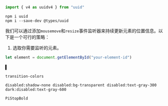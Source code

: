 ```javascript
import { v4 as uuidv4 } from "uuid"
```

```shell
npm i uuid
npm i --save-dev @types/uuid
```

我们可以通过添加`mousemove`和`resize`事件监听器来持续更新元素的位置信息。以下是一个可行的策略：

1. 选取你需要监听的元素。

```javascript
let element = document.getElementById("your-element-id")
```

▍

```
transition-colors

disabled:shadow-none disabled:bg-transparent disabled:text-gray-300 dark:disabled:text-gray-600
```

```
PiStopBold
```
